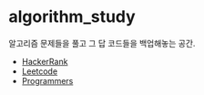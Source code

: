 # algorithm_study

알고리즘 문제들을 풀고 그 답 코드들을 백업해놓는 공간.

* [HackerRank](https://www.hackerrank.com/)
* [Leetcode](https://leetcode.com/)
* [Programmers](https://programmers.co.kr/)
